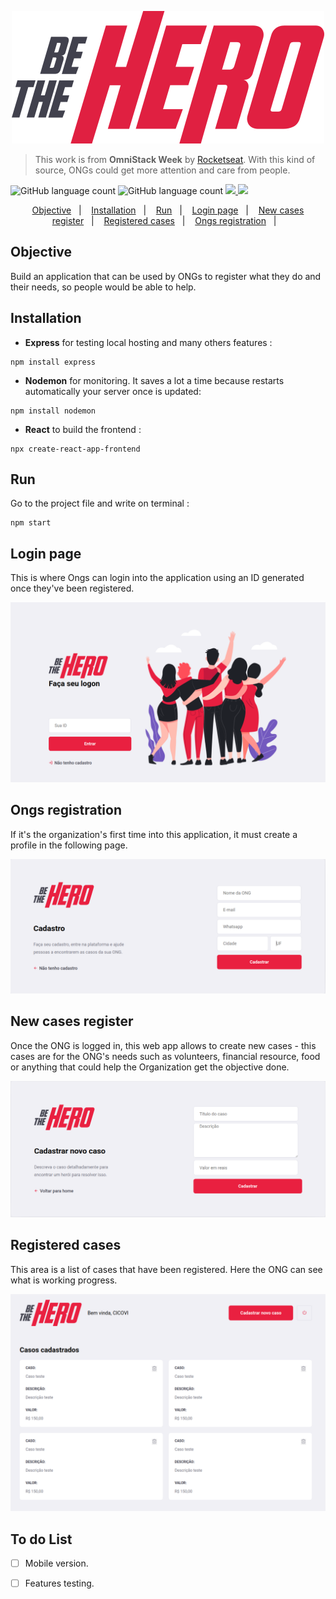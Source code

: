 <p align="center">
  <img src=".github/logo.svg"></img>
</p>

> This work is from **OmniStack Week** by [Rocketseat](https://rocketseat.com.br/). With this kind of source, ONGs could get more attention and care from people.

<p>
  <!-- <a href="(https://cdn.rawgit.com/IBMDecisionOptimization/docplex-doc/2.0.15/docs/mp/index.html)" target="_blank">
    <img alt="Documentation" src="https://img.shields.io/badge/documentation-yes-brightgreen.svg" />
  </a>
  <a href="(https://github.com/EraldoCi/operational-research/blob/master/LICENSE)" target="_blank">
    <img alt="License: MIT" src="https://img.shields.io/github/license/EraldoCi/operational-research" />
  </a> -->

  <img alt="GitHub language count" src="https://img.shields.io/github/languages/top/EraldoCi/be-the-hero?color=cd7f32" />

  <img alt="GitHub language count" src="https://img.shields.io/github/last-commit/marismarcosta/wireless-network?color=78866b" />
  <a href="https://github.com/EraldoCi">
    <img src="https://img.shields.io/badge/github-gustavoeraldo-7159C1?logo=GitHub"/>
  </a>
  <a href="https://www.linkedin.com/in/gustavoeraldo/">
    <img src="https://img.shields.io/badge/linkedin-gustavoeraldo-blue?logo=linkedin"/>
  </a>
</p>

<p align="center">
  <a href="#objective">Objective</a>&nbsp;&nbsp;&nbsp;|&nbsp;&nbsp;&nbsp;
  <a href="#installation">Installation</a>&nbsp;&nbsp;&nbsp;|&nbsp;&nbsp;&nbsp;
  <a href="#run">Run</a>&nbsp;&nbsp;&nbsp;|&nbsp;&nbsp;&nbsp;
  <a href="#login-page">Login page</a>&nbsp;&nbsp;&nbsp;|&nbsp;&nbsp;&nbsp;
  <a href="#new-cases-register">New cases register</a>&nbsp;&nbsp;&nbsp;|&nbsp;&nbsp;&nbsp;
  <a href="#registered-cases">Registered cases</a>&nbsp;&nbsp;&nbsp;|&nbsp;&nbsp;&nbsp;
  <a href="#ongs-registration">Ongs registration</a>&nbsp;&nbsp;&nbsp;|&nbsp;&nbsp;&nbsp;
  <!-- <a href="#license">License</a> -->
</p>


## Objective

Build an application that can be used by ONGs to register what they do and their  needs, so people would be able to help.


## Installation

* **Express** for testing local hosting and many others features :
```
npm install express 
```

* **Nodemon** for monitoring. It saves a lot a time because restarts automatically your server once is updated:
```
npm install nodemon 
``` 

* **React** to build the frontend :

```
npx create-react-app-frontend
```

## Run

Go to the project file and write on terminal :

```
npm start
```

## Login page

This is where Ongs can login into the application using an ID generated once they've been registered.   

<p align="center">
  <img src=".github/login.png"></img>
</p>


## Ongs registration

If it's the organization's first time into this application, it must create a profile in the following page.  

<p align="center">
  <img src=".github/ong-registration.png"></img>
</p>


## New cases register

Once the ONG is logged in, this web app allows to create new cases - this cases are for the ONG's needs such as volunteers, financial resource, food or anything that could help the Organization get the objective done.   

<p align="center">
  <img src=".github/new-case.png"></img>
</p>


## Registered cases

This area is a list of cases that have been registered. Here the ONG can see what is working progress. 

<p align="center">
  <img src=".github/registered-cases.png"></img>
</p>


## To do List

- [ ] Mobile version.

- [ ] Features testing.

<!-- - [ ] Documentation, install and run description -->
